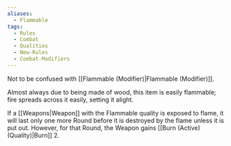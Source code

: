 ```yaml
---
aliases:
  - Flammable
tags:
  - Rules
  - Combat
  - Qualities
  - New-Rules
  - Combat-Modifiers
---
```

Not to be confused with [[Flammable (Modifier)|Flammable (Modifier)]].

Almost always due to being made of wood, this item is easily flammable; fire spreads across it easily, setting it alight.

If a [[Weapons|Weapon]] with the Flammable quality is exposed to flame, it will last only one more Round before it is destroyed by the flame unless it is put out. However, for that Round, the Weapon gains [[Burn (Active) (Quality)|Burn]] 2.